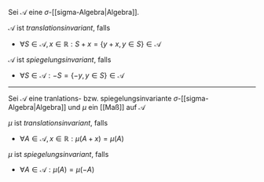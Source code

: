 Sei $\mathcal{A}$ eine $\sigma$-[[sigma-Algebra|Algebra]].

$\mathcal{A}$ ist *translationsinvariant*, falls
- $\forall S \in \mathcal{A}, x \in \mathbb{R} : S + x = \{ y + x, y \in S \} \in \mathcal{A}$

$\mathcal{A}$ ist *spiegelungsinvariant*, falls
- $\forall S \in \mathcal{A} : -S = \{ -y, y \in S \} \in \mathcal{A}$

---

Sei $\mathcal{A}$ eine tranlations- bzw. spiegelungsinvariante $\sigma$-[[sigma-Algebra|Algebra]] und $\mu$ ein [[Maß]] auf $\mathcal{A}$

$\mu$ ist *translationsinvariant*, falls
- $\forall A \in \mathcal{A}, x \in \mathbb{R} : \mu(A + x) = \mu(A)$

$\mu$ ist *spiegelungsinvariant*, falls
- $\forall A \in \mathcal{A} : \mu(A) = \mu(-A)$